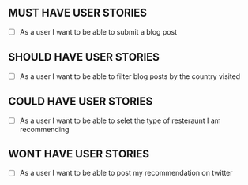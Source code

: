 ## MUST HAVE USER STORIES
-[ ] As a user I want to be able to submit a blog post

## SHOULD HAVE USER STORIES 
-[ ] As a user I want to be able to filter blog posts by the country visited

## COULD HAVE USER STORIES
-[ ] As a user I want to be able to selet the type of resteraunt I am recommending

## WONT HAVE USER STORIES 
-[ ] As a user I want to be able to post my recommendation on twitter
